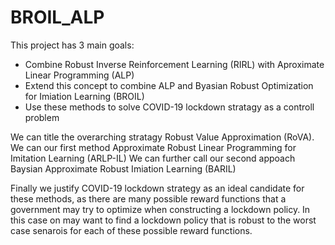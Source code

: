# BROIL_ALP

This project has 3 main goals:

* Combine Robust Inverse Reinforcement Learning (RIRL) with Aproximate Linear Programming (ALP)
* Extend this concept to combine ALP and Byasian Robust Optimization for Imiation Learning (BROIL)
* Use these methods to solve COVID-19 lockdown stratagy as a controll problem

We can title the overarching stratagy Robust Value Approximation (RoVA).
We can our first method Approximate Robust Linear Programming for Imitation Learning (ARLP-IL)
We can further call our second appoach Baysian Approximate Robust Imiation Learning (BARIL)

Finally we justify COVID-19 lockdown strategy as an ideal candidate for these methods, as there are many possible reward functions that a government may try to optimize when constructing a lockdown policy. In this case on may want to find a lockdown policy that is robust to the worst case senarois for each of these possible reward functions.
